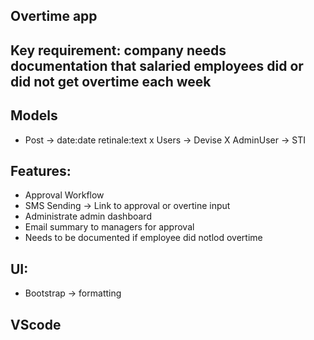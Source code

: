 ## Overtime app

## Key requirement: company needs documentation that salaried  employees did or did not get overtime each week

## Models
- Post -> date:date retinale:text
x Users -> Devise
X AdminUser -> STI

## Features: 
- Approval Workflow
- SMS Sending -> Link to approval or overtine input
- Administrate admin dashboard
- Email summary to managers for approval 
- Needs to be documented if employee did notlod overtime

## UI:
- Bootstrap -> formatting

## VScode



